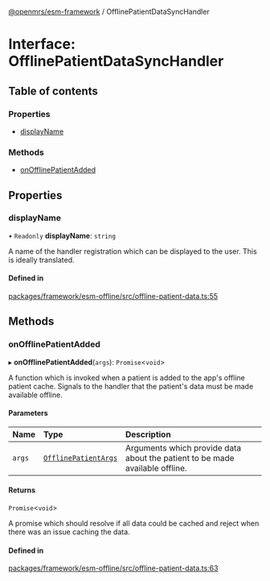 [@openmrs/esm-framework](../API.md) / OfflinePatientDataSyncHandler

# Interface: OfflinePatientDataSyncHandler

## Table of contents

### Properties

- [displayName](OfflinePatientDataSyncHandler.md#displayname)

### Methods

- [onOfflinePatientAdded](OfflinePatientDataSyncHandler.md#onofflinepatientadded)

## Properties

### displayName

• `Readonly` **displayName**: `string`

A name of the handler registration which can be displayed to the user.
This is ideally translated.

#### Defined in

[packages/framework/esm-offline/src/offline-patient-data.ts:55](https://github.com/openmrs/openmrs-esm-core/blob/master/packages/framework/esm-offline/src/offline-patient-data.ts#L55)

## Methods

### onOfflinePatientAdded

▸ **onOfflinePatientAdded**(`args`): `Promise`<`void`\>

A function which is invoked when a patient is added to the app's offline patient cache.
Signals to the handler that the patient's data must be made available offline.

#### Parameters

| Name | Type | Description |
| :------ | :------ | :------ |
| `args` | [`OfflinePatientArgs`](OfflinePatientArgs.md) | Arguments which provide data about the patient to be made available offline. |

#### Returns

`Promise`<`void`\>

A promise which should resolve if all data could be cached and reject when there was an issue
  caching the data.

#### Defined in

[packages/framework/esm-offline/src/offline-patient-data.ts:63](https://github.com/openmrs/openmrs-esm-core/blob/master/packages/framework/esm-offline/src/offline-patient-data.ts#L63)
